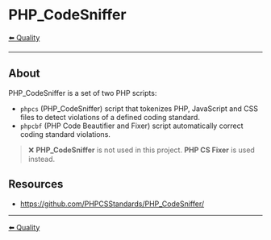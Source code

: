# PHP_CodeSniffer

[⬅️ Quality](../quality.md)

---

## About

PHP_CodeSniffer is a set of two PHP scripts:

* `phpcs` (PHP_CodeSniffer) script that tokenizes PHP, JavaScript and CSS files to detect violations of a defined coding standard.
* `phpcbf` (PHP Code Beautifier and Fixer) script automatically correct coding standard violations.

> ❌ **PHP_CodeSniffer** is not used in this project. **PHP CS Fixer** is used instead.

## Resources

* https://github.com/PHPCSStandards/PHP_CodeSniffer/

---

[⬅️ Quality](../quality.md)

